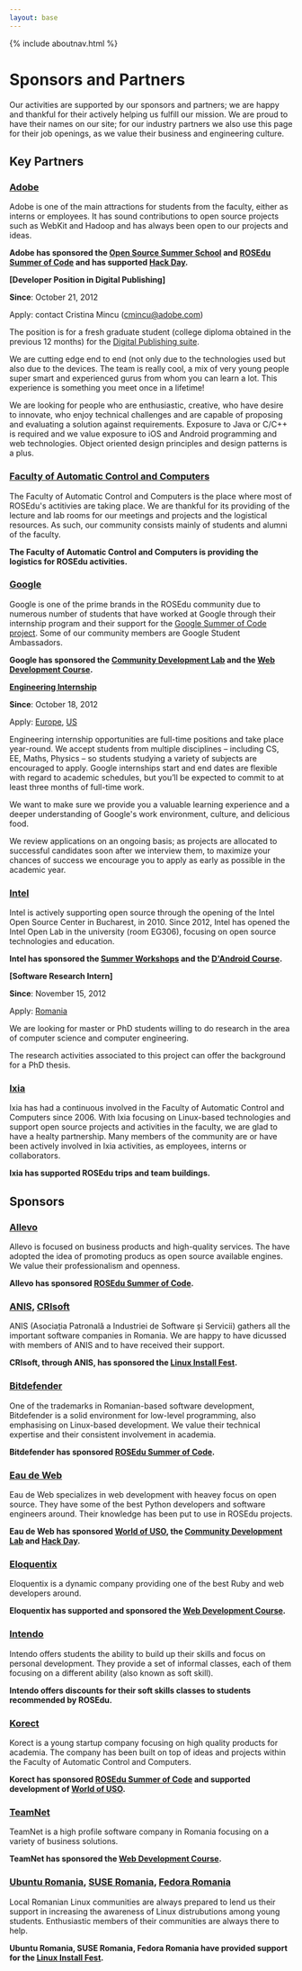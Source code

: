 ```yaml
---
layout: base
---
```


{% include aboutnav.html %}

# Sponsors and Partners

Our activities are supported by our sponsors and partners; we are happy and
thankful for their actively helping us fulfill our mission. We are proud to
have their names on our site; for our industry partners we also use this page
for their job openings, as we value their business and engineering culture.

## Key Partners

### [Adobe](http://myadobe.ro/)

Adobe is one of the main attractions for students from the faculty, either as interns or employees. It has sound contributions to open source projects such as WebKit and Hadoop and has always been open to our projects and ideas.

**Adobe has sponsored the [Open Source Summer School](http://open-source.cs.pub.ro/summer-school/) and [ROSEdu Summer of Code](http://soc.rosedu.org/) and has supported [Hack Day](http://hackday.rosedu.org/).**

**[Developer Position in Digital Publishing]**

**Since**: October 21, 2012

Apply: contact Cristina Mincu (<cmincu@adobe.com>)

The position is for a fresh graduate student (college diploma obtained in the
previous 12 months) for the [Digital Publishing
suite](http://www.adobe.com/products/digital-publishing-suite-family.html).

We are cutting edge end to end (not only due to the technologies used but also
due to the devices. The team is really cool, a mix of very young people super
smart and experienced gurus from whom you can learn a lot. This experience is
something you meet once in a lifetime!

We are looking for people who are enthusiastic, creative, who have desire to
innovate, who enjoy technical challenges and are capable of proposing and
evaluating a solution against requirements. Exposure to Java or C/C++ is
required and we value exposure to iOS and Android programming and web
technologies. Object oriented design principles and design patterns is a plus.

### [Faculty of Automatic Control and Computers](http://acs.pub.ro/)

The Faculty of Automatic Control and Computers is the place where most of
ROSEdu's actitivies are taking place. We are thankful for its providing of the
lecture and lab rooms for our meetings and projects and the logistical
resources. As such, our community consists mainly of students and alumni of the
faculty.

**The Faculty of Automatic Control and Computers is providing the logistics for
ROSEdu activities.**

### [Google](http://www.google.com/)

Google is one of the prime brands in the ROSEdu community due to numerous
number of students that have worked at Google through their internship program
and their support for the [Google Summer of Code project](http://code.google.com/soc/).
Some of our community members are Google Student Ambassadors.

**Google has sponsored the [Community Development Lab](http://cdl.rosedu.org/)
and the [Web Development Course](http://webdev.rosedu.org/).**

<!--
Logo doesn't fit very well right now.

![Google Logo]({{site.basepath}}resources/promo/sponsors/google-logo.jpg)
-->

**[Engineering Internship](http://www.google.com/intl/en/jobs/students/tech/)**

**Since**: October 18, 2012

Apply:
    [Europe](http://www.google.com/intl/en/jobs/students/tech/internships/emea/),
    [US](http://www.google.com/intl/en/jobs/students/tech/internships/uscanada/)

Engineering internship opportunities are full-time positions and take
place year-round. We accept students from multiple disciplines – including CS,
EE, Maths, Physics – so students studying a variety of subjects are encouraged
to apply. Google internships start and end dates are flexible with regard to
academic schedules, but you’ll be expected to commit to at least three months of
full-time work.

We want to make sure we provide you a valuable learning experience and a deeper
understanding of Google's work environment, culture, and delicious food.

We review applications on an ongoing basis; as projects are allocated to
successful candidates soon after we interview them, to maximize your chances of
success we encourage you to apply as early as possible in the academic year.


### [Intel](http://www.intel.com/)

Intel is actively supporting open source through the opening of the Intel Open
Source Center in Bucharest, in 2010. Since 2012, Intel has opened the Intel
Open Lab in the university (room EG306), focusing on open source technologies
and education.

**Intel has sponsored the [Summer Workshops](http://workshop.rosedu.org) and the [D'Android Course](http://android.rosedu.org).**

**[Software Research Intern]**

**Since**: November 15, 2012

Apply:
    [Romania](http://www.intel.com/jobs/jobsearch/index_rcg2.htm?job=700864&src=ML-1046)

We are looking for master or PhD students willing to do research in the area of computer science and computer engineering.

The research activities associated to this project can offer the background for a PhD thesis.

### [Ixia](http://www.ixiacom.com/)

Ixia has had a continuous involved in the Faculty of Automatic Control and Computers since 2006. With Ixia focusing on Linux-based technologies and support open source projects and activities in the faculty, we are glad to have a healty partnership. Many members of the community are or have been actively involved in Ixia activities, as employees, interns or collaborators.

**Ixia has supported ROSEdu trips and team buildings.**

## Sponsors

### [Allevo](http://www.allevo.ro/)

Allevo is focused on business products and high-quality services. The have
adopted the idea of promoting producs as open source available engines. We
value their professionalism and openness.

**Allevo has sponsored [ROSEdu Summer of Code](http://soc.rosedu.org/).**

### [ANIS](http://www.anis.ro/), [CRIsoft](http://www.crisoft.ro/)

ANIS (Asociația Patronală a Industriei de Software și Servicii) gathers all the important software companies in Romania. We are happy to have dicussed with members of ANIS and to have received their support.

**CRIsoft, through ANIS, has sponsored the [Linux Install Fest](http://lif.rosedu.org).**

### [Bitdefender](http://www.bitdefender.ro/)

One of the trademarks in Romanian-based software development, Bitdefender is a
solid environment for low-level programming, also emphasising on Linux-based
development. We value their technical expertise and their consistent
involvement in academia.

**Bitdefender has sponsored [ROSEdu Summer of Code](http://soc.rosedu.org/).**

### [Eau de Web](http://www.eaudeweb.ro/)

Eau de Web specializes in web development with heavey focus on open source.
They have some of the best Python developers and software engineers around.
Their knowledge has been put to use in ROSEdu projects.

**Eau de Web has sponsored [World of USO](http://wouso.rosedu.org/), the
[Community Development Lab](http://cdl.rosedu.org/) and [Hack Day](http://hackday.rosedu.org/).**

### [Eloquentix](http://www.eloquentix.com/)

Eloquentix is a dynamic company providing one of the best Ruby and web
developers around.

**Eloquentix has supported and sponsored the [Web Development Course](http://webdev.rosedu.org/).**

### [Intendo](http://intendo.ro/)

Intendo offers students the ability to build up their skills and focus on
personal development. They provide a set of informal classes, each of them
focusing on a different ability (also known as soft skill).

**Intendo offers discounts for their soft skills classes to students recommended by ROSEdu.**

### [Korect](http://www.korect.ro/)

Korect is a young startup company focusing on high quality products for
academia. The company has been built on top of ideas and projects within the
Faculty of Automatic Control and Computers.

**Korect has sponsored [ROSEdu Summer of Code](http://soc.rosedu.org/) and supported development of [World of USO](http://wouso.rosedu.org/).**

### [TeamNet](http://www.teamnet.ro/)

TeamNet is a high profile software company in Romania focusing on a variety of
business solutions.

**TeamNet has sponsored the [Web Development Course](http://webdev.rosedu.org/).**

### [Ubuntu Romania](http://ubuntu.ro/), [SUSE Romania](http://www.suseromania.ro/), [Fedora Romania](http://www.fedoraproject.ro/)

Local Romanian Linux communities are always prepared to lend us their support
in increasing the awareness of Linux distrubutions among young students. Enthusiastic members of their communities are always there to help.

**Ubuntu Romania, SUSE Romania, Fedora Romania have provided support for the [Linux Install Fest](http://lif.rosedu.org).**
